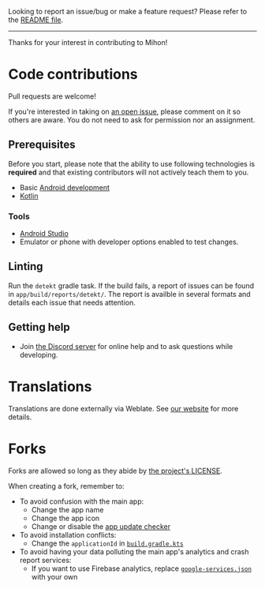 Looking to report an issue/bug or make a feature request? Please refer to the [README file](https://github.com/mihonapp/mihon#issues-feature-requests-and-contributing).

---

Thanks for your interest in contributing to Mihon!


# Code contributions

Pull requests are welcome!

If you're interested in taking on [an open issue](https://github.com/mihonapp/mihon/issues), please comment on it so others are aware.
You do not need to ask for permission nor an assignment.

## Prerequisites

Before you start, please note that the ability to use following technologies is **required** and that existing contributors will not actively teach them to you.

- Basic [Android development](https://developer.android.com/)
- [Kotlin](https://kotlinlang.org/)

### Tools

- [Android Studio](https://developer.android.com/studio)
- Emulator or phone with developer options enabled to test changes.

## Linting

Run the `detekt` gradle task. If the build fails, a report of issues can be found in `app/build/reports/detekt/`. The report is availble in several formats and details each issue that needs attention. 

## Getting help

- Join [the Discord server](https://discord.gg/mihon) for online help and to ask questions while developing.

# Translations

Translations are done externally via Weblate. See [our website](https://mihon.app/docs/contribute#translation) for more details.


# Forks

Forks are allowed so long as they abide by [the project's LICENSE](https://github.com/mihonapp/mihon/blob/main/LICENSE).

When creating a fork, remember to:

- To avoid confusion with the main app:
    - Change the app name
    - Change the app icon
    - Change or disable the [app update checker](https://github.com/mihonapp/mihon/blob/main/app/src/main/java/eu/kanade/tachiyomi/data/updater/AppUpdateChecker.kt)
- To avoid installation conflicts:
    - Change the `applicationId` in [`build.gradle.kts`](https://github.com/mihonapp/mihon/blob/main/app/build.gradle.kts)
- To avoid having your data polluting the main app's analytics and crash report services:
    - If you want to use Firebase analytics, replace [`google-services.json`](https://github.com/mihonapp/mihon/blob/main/app/src/standard/google-services.json) with your own
